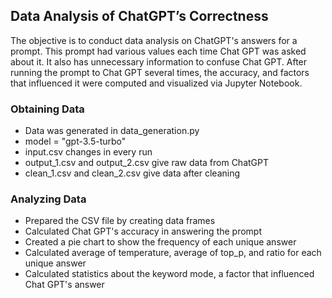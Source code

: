 ## Data Analysis of ChatGPT’s Correctness
  The objective is to conduct data analysis on ChatGPT's answers for a prompt. This prompt had various values each time Chat GPT was asked about it. It also has unnecessary information to confuse Chat GPT. After running the prompt to Chat GPT several times, the accuracy, and factors that influenced it were computed and visualized via Jupyter Notebook.
### Obtaining Data
- Data was generated in data_generation.py
- model = "gpt-3.5-turbo"
- input.csv changes in every run
- output_1.csv and output_2.csv give raw data from ChatGPT
- clean_1.csv and clean_2.csv give data after cleaning
### Analyzing Data
- Prepared the CSV file by creating data frames
- Calculated Chat GPT's accuracy in answering the prompt
- Created a pie chart to show the frequency of each unique answer
- Calculated average of temperature, average of top_p, and ratio for each unique answer
- Calculated statistics about the keyword mode, a factor that influenced Chat GPT's answer
